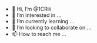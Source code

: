 - 👋 Hi, I’m @1CRiii
- 👀 I’m interested in ...
- 🌱 I’m currently learning ...
- 💞️ I’m looking to collaborate on ...
- 📫 How to reach me ...

<!---
1CRiii/1CRiii is a ✨ special ✨ repository because its `README.md` (this file) appears on your GitHub profile.
You can click the Preview link to take a look at your changes.
--->
